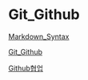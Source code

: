 # Git_Github

[Markdown_Syntax](https://github.com/thgus0104/TIL/blob/master/Git_Github/Markdown_Syntax.md)

[Git_Github](https://github.com/thgus0104/TIL/blob/master/Git_Github/Git_Github.md)

[Github협업](https://github.com/thgus0104/TIL/blob/master/Git_Github/GitGithub%20%ED%98%91%EC%97%85.md)

